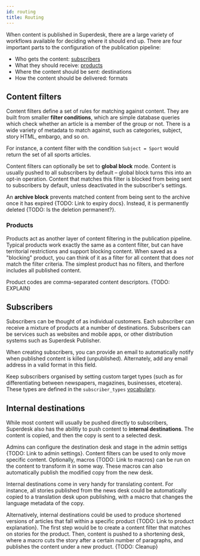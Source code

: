```yaml
---
id: routing
title: Routing
---
```


When content is published in Superdesk, there are a large variety of workflows available for deciding where it should end up.
There are four important parts to the configuration of the publication pipeline:

- Who gets the content: [subscribers](#subscribers)
- What they should receive: [products](#products)
- Where the content should be sent: destinations
- How the content should be delivered: formats

## Content filters

Content filters define a set of rules for matching against content.
They are built from smaller **filter conditions**, which are simple database queries which check whether an article is a member of the group or not.
There is a wide variety of metadata to match against, such as categories, subject, story HTML, embargo, and so on.

For instance, a content filter with the condition `Subject = Sport` would return the set of all sports articles.

Content filters can optionally be set to **global block** mode.
Content is usually pushed to all subscribers by default – global block turns this into an opt-in operation.
Content that matches this filter is blocked from being sent to subscribers by default, unless deactivated in the subscriber's settings.

An **archive block** prevents matched content from being sent to the archive once it has expired {TODO: Link to expiry docs}.
Instead, it is permanently deleted {TODO: Is the deletion permanent?}.

### Products

Products act as another layer of content filtering in the publication pipeline.
Typical products work exactly the same as a content filter, but can have territorial restrictions and support blocking content.
When saved as a "blocking" product, you can think of it as a filter for all content that does *not* match the filter criteria.
The simplest product has no filters, and therfore includes all published content.

Product codes are comma-separated content descriptors. {TODO: EXPLAIN}

## Subscribers

Subscribers can be thought of as individual customers.
Each subscriber can receive a mixture of products at a number of destinations.
Subscribers can be services such as websites and mobile apps, or other distribution systems such as Superdesk Publisher.

When creating subscribers, you can provide an email to automatically notify when published content is killed (unpublished).
Alternately, add any email address in a valid format in this field.

Keep subscribers organised by setting custom target types (such as for differentiating between newspapers, magazines, businesses, etcetera).
These types are defined in the `subscriber_types` [vocabulary](/vocabulary).

## Internal destinations

While most content will usually be pushed directly to subscribers, Superdesk also has the abilitiy to push content to **internal destinations**.
The content is copied, and then the copy is sent to a selected desk.

Admins can configure the destination desk and stage in the admin settigs {TODO: Link to admin settings}.
Content filters can be used to only move specific content.
Optionally, macros {TODO: Link to macros} can be run on the content to transform it in some way.
These macros can also automatically publish the modified copy from the new desk.

Internal destinations come in very handy for translating content.
For instance, all stories published from the news desk could be automatically copied to a translation desk upon publishing, with a macro that changes the language metadata of the copy.

Alternatively, internal destinations could be used to produce shortened versions of articles that fall within a specific product {TODO: Link to product explanation}.
The first step would be to create a content filter that matches on stories for the product.
Then, content is pushed to a shortening desk, where a macro cuts the story after a certain number of paragraphs, and publishes the content under a new product. {TODO: Cleanup}
